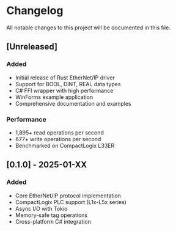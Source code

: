 # Changelog

All notable changes to this project will be documented in this file.

## [Unreleased]

### Added
- Initial release of Rust EtherNet/IP driver
- Support for BOOL, DINT, REAL data types
- C# FFI wrapper with high performance
- WinForms example application
- Comprehensive documentation and examples

### Performance
- 1,895+ read operations per second
- 677+ write operations per second
- Benchmarked on CompactLogix L33ER

## [0.1.0] - 2025-01-XX

### Added
- Core EtherNet/IP protocol implementation
- CompactLogix PLC support (L1x-L5x series)
- Async I/O with Tokio
- Memory-safe tag operations
- Cross-platform C# integration
